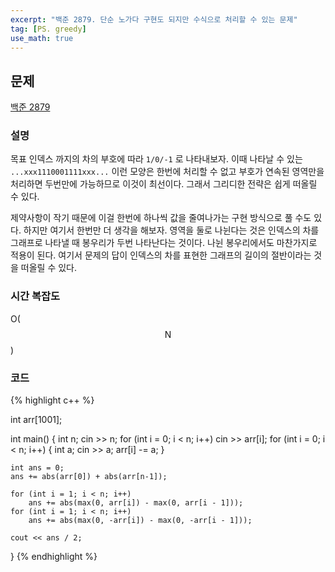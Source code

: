 ```yaml
---
excerpt: "백준 2879. 단순 노가다 구현도 되지만 수식으로 처리할 수 있는 문제"
tag: [PS. greedy]
use_math: true
---
```


## 문제

[백준 2879](https://www.acmicpc.net/problem/2879)


### 설명

목표 인덱스 까지의 차의 부호에 따라 ```1/0/-1``` 로 나타내보자. 이때 나타날 수 있는  ```...xxx1110001111xxx...``` 이런 모양은 한번에 처리할 수 없고 부호가 연속된 영역만을 처리하면 두번만에 가능하므로 이것이 최선이다. 그래서 그리디한 전략은 쉽게 떠올릴 수 있다.

제약사항이 작기 때문에 이걸 한번에 하나씩 값을 줄여나가는 구현 방식으로 풀 수도 있다. 하지만 여기서 한번만 더 생각을 해보자. 영역을 둘로 나뉜다는 것은 인덱스의 차를 그래프로 나타낼 때 봉우리가 두번 나타난다는 것이다. 나뉜 봉우리에서도 마찬가지로 적용이 된다. 여기서 문제의 답이 인덱스의 차를 표현한 그래프의 길이의 절반이라는 것을 떠올릴 수 있다.


### 시간 복잡도

O($$ \mathrm{N} $$)


### 코드

{% highlight c++ %}

int arr[1001];

int main()
{
	int n; cin >> n;
	for (int i = 0; i < n; i++) cin >> arr[i];
	for (int i = 0; i < n; i++) {
		int a;  cin >> a;
		arr[i] -= a;
	}

	int ans = 0;
	ans += abs(arr[0]) + abs(arr[n-1]);
	
	for (int i = 1; i < n; i++)
		ans += abs(max(0, arr[i]) - max(0, arr[i - 1]));	
	for (int i = 1; i < n; i++)
		ans += abs(max(0, -arr[i]) - max(0, -arr[i - 1]));

	cout << ans / 2;
}
{% endhighlight %}
